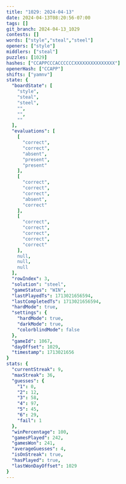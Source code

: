 ```yaml
---
title: "1029: 2024-04-13"
date: 2024-04-13T08:20:56-07:00
tags: []
git_branch: 2024-04-13_1029
contests: []
words: ["style","steal","steel"]
openers: ["style"]
middlers: ["steal"]
puzzles: [1029]
hashes: ["CCAPPCCCACCCCCCXXXXXXXXXXXXXXX"]
openerHash: ["CCAPP"]
shifts: ["yamnv"]
state: {
  "boardState": [
    "style",
    "steal",
    "steel",
    "",
    "",
    ""
  ],
  "evaluations": [
    [
      "correct",
      "correct",
      "absent",
      "present",
      "present"
    ],
    [
      "correct",
      "correct",
      "correct",
      "absent",
      "correct"
    ],
    [
      "correct",
      "correct",
      "correct",
      "correct",
      "correct"
    ],
    null,
    null,
    null
  ],
  "rowIndex": 3,
  "solution": "steel",
  "gameStatus": "WIN",
  "lastPlayedTs": 1713021656594,
  "lastCompletedTs": 1713021656594,
  "hardMode": true,
  "settings": {
    "hardMode": true,
    "darkMode": true,
    "colorblindMode": false
  },
  "gameId": 1067,
  "dayOffset": 1029,
  "timestamp": 1713021656
}
stats: {
  "currentStreak": 9,
  "maxStreak": 36,
  "guesses": {
    "1": 0,
    "2": 12,
    "3": 58,
    "4": 97,
    "5": 45,
    "6": 29,
    "fail": 1
  },
  "winPercentage": 100,
  "gamesPlayed": 242,
  "gamesWon": 241,
  "averageGuesses": 4,
  "isOnStreak": true,
  "hasPlayed": true,
  "lastWonDayOffset": 1029
}
---
```

<!-- more -->
